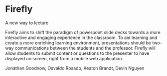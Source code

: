 # Firefly
A new way to lecture

Firefly aims to shift the paradigm of powerpoint slide decks towards a more interactive and engaging experience in the classroom.  To aid learning and create a more enriching learning environment, presentations should be two-way communications between the students and the professor.  Firefly will allow students to submit content or questions to the presenter to have displayed on screen, right from a mobile web application.

Jonathan Goodnow, Osvaldo Rosado, Keaton Brandt, Devin Nguyen
